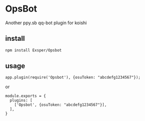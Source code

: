 # OpsBot
Another ppy.sb qq-bot plugin for koishi  

## install
```sh
npm install Exsper/Opsbot
```

## usage
```
app.plugin(require('Opsbot'), {osuToken: "abcdefg1234567"});
```
or
```
module.exports = {
  plugins: [
    ['Opsbot', {osuToken: "abcdefg1234567"}],
  ],
}
```
